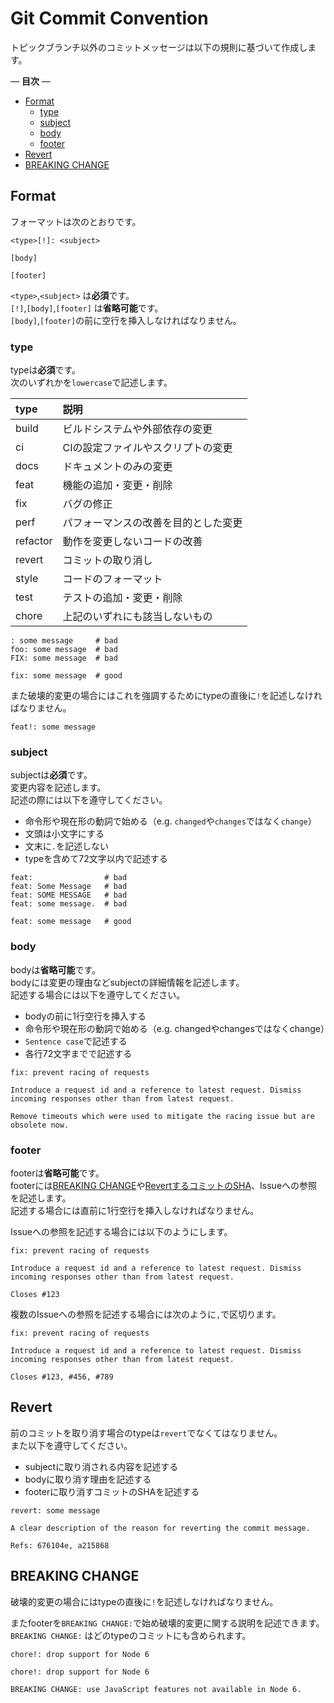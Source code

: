 # Git Commit Convention

トピックブランチ以外のコミットメッセージは以下の規則に基づいて作成します。  

— **目次** —

- [Format](#format)
  - [type](#type)
  - [subject](#subject)
  - [body](#body)
  - [footer](#footer)
- [Revert](#revert)
- [BREAKING CHANGE](#breaking-change)

## Format

フォーマットは次のとおりです。

```example
<type>[!]: <subject>

[body]

[footer]
```

`<type>`,`<subject>` は**必須**です。  
`[!]`,`[body]`,`[footer]` は**省略可能**です。  
`[body]`,`[footer]`の前に空行を挿入しなければなりません。  

### type

typeは**必須**です。  
次のいずれかを`lowercase`で記述します。  

| type     | 説明                                 |
| :------- | :----------------------------------- |
| build    | ビルドシステムや外部依存の変更       |
| ci       | CIの設定ファイルやスクリプトの変更   |
| docs     | ドキュメントのみの変更               |
| feat     | 機能の追加・変更・削除               |
| fix      | バグの修正                           |
| perf     | パフォーマンスの改善を目的とした変更 |
| refactor | 動作を変更しないコードの改善         |
| revert   | コミットの取り消し                   |
| style    | コードのフォーマット                 |
| test     | テストの追加・変更・削除             |
| chore    | 上記のいずれにも該当しないもの       |

```example
: some message     # bad
foo: some message  # bad
FIX: some message  # bad

fix: some message  # good
```

また破壊的変更の場合にはこれを強調するためにtypeの直後に`!`を記述しなければなりません。  

```example
feat!: some message
```

### subject

subjectは**必須**です。  
変更内容を記述します。  
記述の際には以下を遵守してください。  

- 命令形や現在形の動詞で始める（e.g. `changed`や`changes`ではなく`change`）
- 文頭は小文字にする
- 文末に`.`を記述しない
- typeを含めて72文字以内で記述する

```example
feat:                # bad
feat: Some Message   # bad
feat: SOME MESSAGE   # bad
feat: some message.  # bad

feat: some message   # good
```

### body

bodyは**省略可能**です。  
bodyには変更の理由などsubjectの詳細情報を記述します。  
記述する場合には以下を遵守してください。  

- bodyの前に1行空行を挿入する
- 命令形や現在形の動詞で始める（e.g. changedやchangesではなくchange）
- `Sentence case`で記述する
- 各行72文字までで記述する

```example
fix: prevent racing of requests

Introduce a request id and a reference to latest request. Dismiss
incoming responses other than from latest request.

Remove timeouts which were used to mitigate the racing issue but are
obsolete now.
```

### footer

footerは**省略可能**です。  
footerには[BREAKING CHANGE](#breaking-change)や[RevertするコミットのSHA](#revert)、Issueへの参照を記述します。  
記述する場合には直前に1行空行を挿入しなければなりません。  

Issueへの参照を記述する場合には以下のようにします。  

```example
fix: prevent racing of requests

Introduce a request id and a reference to latest request. Dismiss
incoming responses other than from latest request.

Closes #123
```

複数のIssueへの参照を記述する場合には次のように`,`で区切ります。  

```example
fix: prevent racing of requests

Introduce a request id and a reference to latest request. Dismiss
incoming responses other than from latest request.

Closes #123, #456, #789
```

## Revert

前のコミットを取り消す場合のtypeは`revert`でなくてはなりません。  
また以下を遵守してください。  

- subjectに取り消される内容を記述する
- bodyに取り消す理由を記述する
- footerに取り消すコミットのSHAを記述する

```example
revert: some message

A clear description of the reason for reverting the commit message.

Refs: 676104e, a215868
```

## BREAKING CHANGE

破壊的変更の場合にはtypeの直後に`!`を記述しなければなりません。  

またfooterを`BREAKING CHANGE:`で始め破壊的変更に関する説明を記述できます。  
`BREAKING CHANGE:` はどのtypeのコミットにも含められます。  

```example
chore!: drop support for Node 6
```

```example
chore!: drop support for Node 6

BREAKING CHANGE: use JavaScript features not available in Node 6.
```
